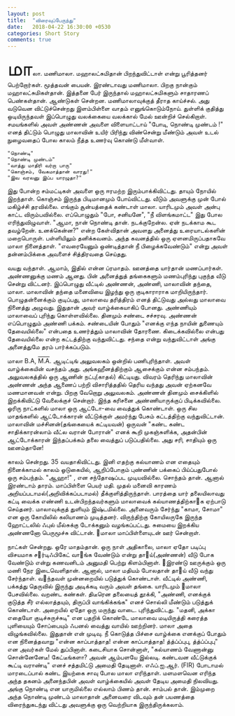 ```yaml
---
layout: post
title:  "விரைவுப்பேருந்து"
date:   2018-04-22 16:30:00 +0530
categories: Short Story
comments: true
---
```


<span style="font-size: 35pt">மா</span>லா. மணிமாலா. மஹாலட்சுமிதான் பிறந்துவிட்டாள் என்று பூரித்தனர் பெற்றோர்கள். மூத்தவன் பையன். இரண்டாவது மணிமாலா. பிறகு நான்கும் மஹாலட்சுமிகள்தான். இத்தனை பேர் இருந்தால் மஹாலட்சுமிகளும் சாதாரணப் பெண்கள்தான். ஆண்டுகள் சென்றன. மணிமாலாவுக்குத் தீராத காய்ச்சல். அது வடுவென விட்டுச்சென்றது இளம்பிள்ளை வாதம் எனுங்கொடும்நோய். துள்ளிக் குதித்து ஒடியிருந்தவள் இப்பொழுது வலக்கையை வலக்கால் மேல் ஊன்றிச் செல்கிறாள். சமயங்களில் அவள் அண்ணன் அவளை விளையாட்டாய் "போடி, நொண்டி முண்டம் !" எனத் திட்டும் பொழுது மாலாவின் உயிர் பிரிந்து விண்சென்று மீண்டும் அவள் உடல் நுழைவதைப் போல காலம் நீத்த உணர்வு கொண்டு மீள்வாள். 

    "நொண்டி"
    "நொண்டி முண்டம்"
    "வாத்து மாதிரி வர்றா பாரு"
    "கொஞ்சம், வேகமாத்தான் வாரது!"
    "இவ வரலனு இப்ப யாரழுதா?"

    
இது போன்ற சம்மட்டிகள் அவளை ஒரு ஈரமற்ற இரும்பாக்கிவிட்டது. தாயும் நோயில் இறந்தாள். கொஞ்சம் இருந்த பிடிமானமும் போய்விட்டது. வீடும் அவளுக்கு முன் போல் மகிழ்ச்சி தரவில்லை. எங்கும் சூன்யத்தைக் கண்டாள் மாலா. யாரிடமும் அவள் அன்பு காட்ட விரும்பவில்லை. எப்பொழுதும் "போ, சனியனே", "நீ விளங்கமாட்ட" இது போல எரிந்துவிழுவாள். "ஆமா, நான் நொண்டி தான். நடக்குறேன்ல. ஏன் நடக்காம கூட தவழ்றேன். உனக்கென்ன?" என்ற கேள்விதான் அவளது அனைத்து உரையாடல்களின் மறைபொருள். பள்ளியிலும் தனிக்கவனம். அந்த கவனத்தில் ஒரு ஏளனமிருப்பதாகவே மாலா நினைத்தாள். "எவரையேனும் ஒண்டித்தான் நீ பிழைக்கவேண்டும்" என்று அவள் தன்னம்பிக்கை அவளைச் சித்திரவதை செய்தது. 

வயது வந்தாள். ஆமாம், இதில் என்ன ப்ரமாதம். ஊனத்தை யார்தான் மணப்பார்கள். அண்ணனுக்கு மணம் ஆனது. பின் அனைத்துத் தங்கைகளும் மணம்புரிந்து புகுந்த வீடு சென்று விட்டனர். இப்பொழுது வீட்டில் அண்ணன், அண்ணி, மாலாவின் தந்தை, மாலா. மாலாவின் தந்தை மனைவியை இழந்து ஒரு குடிகாராராக மாறியிருந்தார். பொழுதன்னைக்கும் குடிப்பது, மாலாவை தரித்திரம் எனத் திட்டுவது அல்லது மாலாவை நினைத்து அழுவது. இதுதான் அவர் வாழ்க்கையாகிப் போனது. அண்ணியும் மாலாவைப் புரிந்து கொள்ளவில்லை. தினமும் சண்டை சச்சரவு. அண்ணன் எப்பொழுதும் அண்ணி பக்கம். சண்டையின் போதும் "எனக்கு எந்த நாயின் துணையும் தேவையில்லை" என்பதை உணர்த்தும் மாலாவின் தோரணை. கிடைக்கவில்லை என்பது தேவையில்லை என்ற கட்டத்திற்கு வந்துவிட்டது. சந்தை என்று வந்துவிட்டாள் அங்கு அனைத்துமே தரம் பார்க்கப்படும்.

மாலா B.A, <span style="text-decoration: overline">M.A</span>. ஆடிட்டிங் அலுவலகம் ஒன்றில் பணிபுரிந்தாள். அவள் வாழ்க்கையின் வசந்தம் அது. அங்கஹீனத்திற்கும் ஆசைக்கும் என்ன சம்பந்தம். அலுவலகத்தில் ஒரு ஆணின் நட்பு(காதல்) கிட்டியது. விவரம் தெரிந்து மாலாவின் அண்ணன் அந்த ஆணைப் பற்றி விசாரித்ததில் தெரிய வந்தது அவன் ஏற்கனவே மணமானவன் என்று. பிறகு வேறொறு அலுவலகம். அண்ணன் தினமும் சைக்கிளில் இறக்கிவிட்டு வேலைக்குச் சென்றார். இந்த கரிசனை அண்ணியாருக்குப் பிடிக்கவில்லை. ஓரிரு நாட்களில் மாலா ஒரு ஆட்டோ-வை வைத்துக் கொண்டாள். ஒரு சில மாதங்களில் ஆட்டோக்காரன் வீட்டுக்குள் அமர்ந்து பேசும் கட்டத்திற்கு வந்துவிட்டான். மாலாவின் மச்சினன்(தங்கையைக் கட்டியவன்) ஒருவன் "கண்ட கண்ட சாதிக்காரன்லாம் வீட்ல வரான் போரான்" எனக் கூறி முகஞ்சுளிக்க, அதன்பின் ஆட்டோக்காரன் இந்தப்பக்கம் தலை வைத்துப் படுப்பதில்லை. அது சரி, சாதியும் ஒரு ஊனம்தானே! 

காலம் சென்றது. 35 வயதாகிவிட்டது. இனி எதற்கு கல்யாணம் என எதையும் நினைக்காமல் காலம் ஓடுகையில், ஆறிப்போகும் புண்ணின் பக்கைப் பிய்ப்பதுபோல் ஒரு சம்பந்தம். "ஆஹா!" , என சந்தோஷப்பட முடியவில்லை. சொந்தம் தான். ஆனால் இரண்டாம் தாரம். மாப்பிள்ளை பெயர் மதி. முதல் மனைவி காரணம் அறியப்படாமல்(அறிவிக்கப்படாமல்) தீக்குளித்திருந்தாள். பாரத்தை யார் தலையிலாவது கட்டி வைக்க எண்ணி உடன்பிறந்தவர்களும் மாலாவைக் கல்யாணத்திற்காக ஏற்பாடு செய்தனர். மாலாவுக்குத் துளியும் இஷ்டமில்லை. அனைவரும் சேர்ந்து "காமா, சோமா" என ஒரு கோயிலில் கலியாணம் முடித்தனர். விருந்திற்கு கோயிலருகே இருந்த ஹோட்டலில் ஃபுல் மீல்சுக்கு டோக்கனும் வழங்கப்பட்டது. சுமையை இறக்கிய அண்ணனோ பெருமூச்சு விட்டான். மாலா மாப்பிள்ளையுடன் ஊர் சென்றாள்.

நாட்கள் சென்றது. ஒரே மாதம்தான். ஒரு நாள் அதிகாலை, மாலா ஏதோ படிப்பு விசயமாக சர்டிஃபிகேட் வாங்க வேண்டும் என்று தாய்(அண்ணன்) வீடு போக வேண்டும் என்று கணவனிடம் அனுமதி பெற்று கிளம்பினாள். இரண்டு ஊருக்கும் ஒரு மணி நேர இடைவெளிதான். ஆனால், மாலா மதியம் போலதான் தாய் வீடு வந்து சேர்ந்தாள். வந்தவள் முன்னறையில் படுத்துக் கொண்டாள். வீட்டில் அண்ணி, பக்கத்து தெருவில் இருந்து அடிக்கடி வரும் அவள் தங்கை. யாரிடமும் மாலா பேசவில்லை. வறண்ட கண்கள். திடீரென தலையைத் தூக்கி, "அண்ணி, எனக்குக் குடுத்த சீர் எல்லாத்தயும், திருப்பி வாங்கிக்கங்க" எனச் சொல்லி மீண்டும் படுத்துக் கொண்டாள். அறையில் ஏதோ ஒரு மருந்து வாடை. புரிந்துவிட்டது. "மதனி, அக்கா எதையோ குடிச்சுருச்சுடி" என பதறிக் கொண்டே மாலாவை மடியிருத்தி கரைத்த புளியையும் சோப்பையும் ஃபனல் வைத்து வாயில் ஊற்றினர். மாலா அதை விழுங்கவில்லை. இதுதான் என் முடிவு. நீ கொடுத்த பிச்சை வாழ்க்கை எனக்குப் போதும் என நினைத்தவாறு "என்ன காப்பாத்தாத! என்ன காப்பாத்தாத! த்த்ப்ப்புபு, த்த்ப்ப்புபு" என அவர்கள் மேல் துப்பினாள். கடைசியாக சொன்னாள், "கல்யாணம் வேணான்னு சொன்னேனேடீ! கேட்டீங்களா? அவன் ஆம்பளயே இல்லடி. கண்டவன வீட்டுக்குக் கூட்டி வராண்டி" எனச் சத்தமிட்டு அமைதி தேடினாள். எஃப்.ஐ.ஆர். (FIR) போடாமல் மாரடைப்பால் கண்ட இயற்கை சாவு போல மாலா எரிந்தாள். மளமளவென எரிந்த அந்த தகனம் அனைந்தபின் அவள் வாழ்க்கையில் அவள் தேடிய அமைதி நிலவியது. அங்கு நொண்டி என யாருமில்லை எல்லாம் பிணம் தான். சாம்பல் தான்.  இம்முறை அந்த நொண்டி முண்டம் மாலாதான் அனைவரை விடவும் தன் பயணத்தை விரைந்துகடந்து விட்டது அவளுக்கு ஒரு வெற்றியாக இருந்திருக்கலாம்.